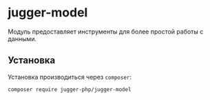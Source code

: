 # jugger-model

Модуль предоставляет инструменты для более простой работы с данными.

## Установка

Установка производиться через `composer`:
```
composer require jugger-php/jugger-model
```

